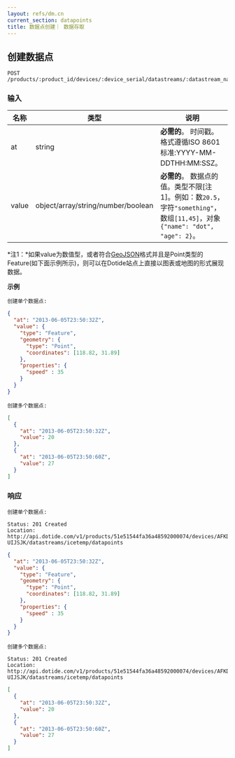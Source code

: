 ```yaml
---
layout: refs/dm.cn
current_section: datapoints
title: 数据点创建｜ 数据存取
---
```


## 创建数据点

    POST /products/:product_id/devices/:device_serial/datastreams/:datastream_name/datapoints

### 输入

| 名称  | 类型           | 说明 |
| ----- | ------ | ------------------------------------------------------ |
| at    | string | **必需的**。 时间戳。格式遵循ISO 8601标准:YYYY-MM-DDTHH:MM:SSZ。 |
| value | object/array/string/number/boolean   | **必需的**。 数据点的值。类型不限[注1]。例如：数`20.5`，字符`"something"`，数组`[11,45]`，对象`{"name": "dot", "age": 2}`。 |

*注1：*如果value为数值型，或者符合[GeoJSON][geojson]格式并且是Point类型的Feature(如下面示例所示)，则可以在Dotide站点上直接以图表或地图的形式展现数据。

**示例**

`创建单个数据点:`

```json
{
  "at": "2013-06-05T23:50:32Z",
  "value": {
    "type": "Feature",
    "geometry": {
      "type": "Point",
      "coordinates": [118.82, 31.89]
    },
    "properties": {
      "speed" : 35
    }
  }
}
```

`创建多个数据点:`

```json
[
  {
    "at": "2013-06-05T23:50:32Z",
    "value": 20
  },
  {
    "at": "2013-06-05T23:50:60Z",
    "value": 27
  }
]
```

### 响应

`创建单个数据点:`

    Status: 201 Created
    Location: http://api.dotide.com/v1/products/51e51544fa36a48592000074/devices/AFKDJK-UIJSJK/datastreams/icetemp/datapoints

```json
{
  "at": "2013-06-05T23:50:32Z",
  "value": {
    "type": "Feature",
    "geometry": {
      "type": "Point",
      "coordinates": [118.82, 31.89]
    },
    "properties": {
      "speed" : 35
    }
  }
}
```

`创建多个数据点:`

    Status: 201 Created
    Location: http://api.dotide.com/v1/products/51e51544fa36a48592000074/devices/AFKDJK-UIJSJK/datastreams/icetemp/datapoints

```json
[
  {
    "at": "2013-06-05T23:50:32Z",
    "value": 20
  },
  {
    "at": "2013-06-05T23:50:60Z",
    "value": 27
  }
]

```

[geojson]: http://geojson.org/geojson-spec.html
